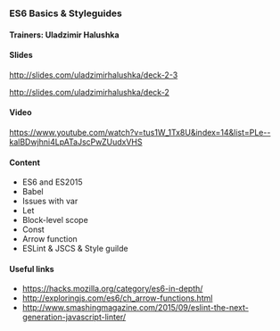 
### ES6 Basics & Styleguides

#### Trainers: Uladzimir Halushka

#### Slides 

http://slides.com/uladzimirhalushka/deck-2-3

http://slides.com/uladzimirhalushka/deck-2

#### Video

https://www.youtube.com/watch?v=tus1W_1Tx8U&index=14&list=PLe--kalBDwjhni4LpATaJscPwZUudxVHS

#### Content

- ES6 and ES2015
- Babel
- Issues with var
- Let
- Block-level scope
- Const
- Arrow function
- ESLint & JSCS & Style guilde

#### Useful links
- https://hacks.mozilla.org/category/es6-in-depth/
- http://exploringjs.com/es6/ch_arrow-functions.html
- http://www.smashingmagazine.com/2015/09/eslint-the-next-generation-javascript-linter/
